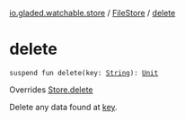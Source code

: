 [io.gladed.watchable.store](../index.md) / [FileStore](index.md) / [delete](./delete.md)

# delete

`suspend fun delete(key: `[`String`](https://kotlinlang.org/api/latest/jvm/stdlib/kotlin/-string/index.html)`): `[`Unit`](https://kotlinlang.org/api/latest/jvm/stdlib/kotlin/-unit/index.html)

Overrides [Store.delete](../-store/delete.md)

Delete any data found at [key](../-store/delete.md#io.gladed.watchable.store.Store$delete(kotlin.String)/key).

